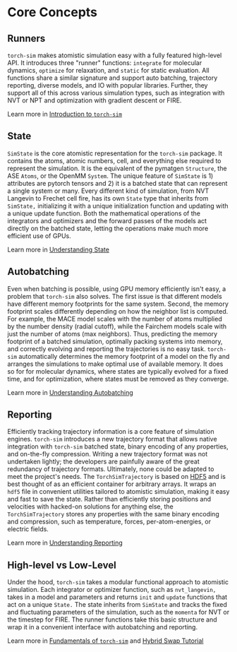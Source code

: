 # Core Concepts

## Runners

`torch-sim` makes atomistic simulation easy with a fully featured high-level API. It introduces three "runner" functions: `integrate` for molecular dynamics, `optimize` for relaxation, and `static` for static evaluation. All functions share a similar signature and support auto batching, trajectory reporting, diverse models, and IO with popular libraries. Further, they support all of this across various simulation types, such as integration with NVT or NPT and optimization with gradient descent or FIRE.

Learn more in [Introduction to `torch-sim`](../tutorials/high_level_tutorial.ipynb)

## State

`SimState` is the core atomistic representation for the `torch-sim` package. It contains the atoms, atomic numbers, cell, and everything else required to represent the simulation. It is the equivalent of the pymatgen `Structure`, the ASE `Atoms`, or the OpenMM `System`. The unique feature of `SimState` is 1) attributes are pytorch tensors and 2) it is a batched state that can represent a single system or many. Every different kind of simulation, from NVT Langevin to Frechet cell fire, has its own `State` type that inherits from `SimState,` initializing it with a unique initialization function and updating with a unique update function. Both the mathematical operations of the integrators and optimizers and the forward passes of the models act directly on the batched state, letting the operations make much more efficient use of GPUs.

Learn more in [Understanding State](../tutorials/state_tutorial.ipynb)

## Autobatching

Even when batching is possible, using GPU memory efficiently isn't easy, a problem that `torch-sim` also solves. The first issue is that different models have different memory footprints for the same system. Second, the memory footprint scales differently depending on how the neighbor list is computed. For example, the MACE model scales with the number of atoms multiplied by the number density (radial cutoff), while the Fairchem models scale with just the number of atoms (max neighbors). Thus, predicting the memory footprint of a batched simulation, optimally packing systems into memory, and correctly evolving and reporting the trajectories is no easy task. `torch-sim` automatically determines the memory footprint of a model on the fly and arranges the simulations to make optimal use of available memory. It does so for for molecular dynamics, where states are typically evolved for a fixed time, and for optimization, where states must be removed as they converge.

Learn more in [Understanding Autobatching](../tutorials/autobatching_tutorial.ipynb)

## Reporting

Efficiently tracking trajectory information is a core feature of simulation engines. `torch-sim` introduces a new trajectory format that allows native integration with `torch-sim` batched state, binary encoding of any properties, and on-the-fly compression. Writing a new trajectory format was not undertaken lightly; the developers are painfully aware of the great redundancy of trajectory formats. Ultimately, none could be adapted to meet the project's needs. The `TorchSimTrajectory` is based on [HDF5](https://docs.h5py.org/en/stable/) and is best thought of as an efficient container for arbitrary arrays. It wraps an `hdf5` file in convenient utilities tailored to atomistic simulation, making it easy and fast to save the state. Rather than efficiently storing positions and velocities with hacked-on solutions for anything else, the `TorchSimTrajectory` stores any properties with the same binary encoding and compression, such as temperature, forces, per-atom-energies, or electric fields.

Learn more in [Understanding Reporting](../tutorials/reporting_tutorial.ipynb)


## High-level vs Low-Level

Under the hood, `torch-sim` takes a modular functional approach to atomistic simulation. Each integrator or optimizer function, such as `nvt_langevin,` takes in a model and parameters and returns `init` and `update` functions that act on a unique `State.` The state inherits from `SimState` and tracks the fixed and fluctuating parameters of the simulation, such as the `momenta` for NVT or the timestep for FIRE. The runner functions take this basic structure and wrap it in a convenient interface with autobatching and reporting.

Learn more in [Fundamentals of `torch-sim`](../tutorials/low_level_tutorial.ipynb) and [Hybrid Swap Tutorial](../tutorials/hybrid_swap_tutorial.ipynb)
